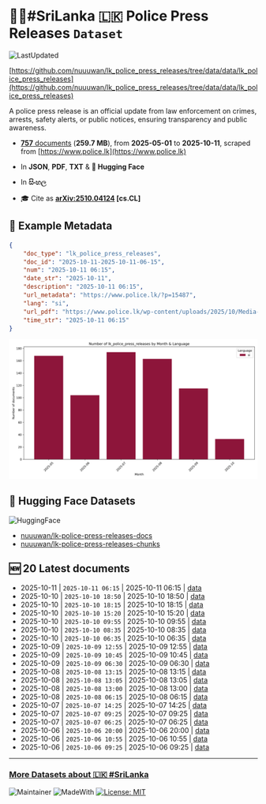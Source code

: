 # 👮‍♂️#SriLanka 🇱🇰 Police Press Releases `Dataset`

![LastUpdated](https://img.shields.io/badge/last_updated-2025--10--14_04:19:49-green)

[https://github.com/nuuuwan/lk_police_press_releases/tree/data/data/lk_police_press_releases](https://github.com/nuuuwan/lk_police_press_releases/tree/data/data/lk_police_press_releases)

A police press release is an official update from law enforcement on crimes, arrests, safety alerts, or public notices, ensuring transparency and public awareness.

- [**757** documents](https://github.com/nuuuwan/lk_police_press_releases/tree/data/data/lk_police_press_releases) (**259.7 MB**), from **2025-05-01** to **2025-10-11**, scraped from [https://www.police.lk](https://www.police.lk)

- In **JSON**, **PDF**, **TXT** & **🤗 Hugging Face**

- In **සිංහල**

- 🎓 Cite as **[arXiv:2510.04124](https://arxiv.org/abs/2510.04124) [cs.CL]**

## 📝 Example Metadata

```json
{
    "doc_type": "lk_police_press_releases",
    "doc_id": "2025-10-11-2025-10-11-06-15",
    "num": "2025-10-11 06:15",
    "date_str": "2025-10-11",
    "description": "2025-10-11 06:15",
    "url_metadata": "https://www.police.lk/?p=15487",
    "lang": "si",
    "url_pdf": "https://www.police.lk/wp-content/uploads/2025/10/Media-on-2025.10.11-at-0615-_compressed.pdf",
    "time_str": "2025-10-11 06:15"
}
```

![Chart](https://raw.githubusercontent.com/nuuuwan/lk_police_press_releases/refs/heads/data/data/lk_police_press_releases/docs_by_month_and_lang.png)

## 🤗 Hugging Face Datasets

![HuggingFace](https://img.shields.io/badge/-HuggingFace-FDEE21?style=for-the-badge&logo=HuggingFace)

- [nuuuwan/lk-police-press-releases-docs](https://huggingface.co/datasets/nuuuwan/lk-police-press-releases-docs)
- [nuuuwan/lk-police-press-releases-chunks](https://huggingface.co/datasets/nuuuwan/lk-police-press-releases-chunks)

## 🆕 20 Latest documents

- 2025-10-11 | `2025-10-11 06:15` | 2025-10-11 06:15 | [data](https://github.com/nuuuwan/lk_police_press_releases/tree/data/data/lk_police_press_releases/2020s/2025/2025-10-11-2025-10-11-06-15)
- 2025-10-10 | `2025-10-10 18:50` | 2025-10-10 18:50 | [data](https://github.com/nuuuwan/lk_police_press_releases/tree/data/data/lk_police_press_releases/2020s/2025/2025-10-10-2025-10-10-18-50)
- 2025-10-10 | `2025-10-10 18:15` | 2025-10-10 18:15 | [data](https://github.com/nuuuwan/lk_police_press_releases/tree/data/data/lk_police_press_releases/2020s/2025/2025-10-10-2025-10-10-18-15)
- 2025-10-10 | `2025-10-10 15:20` | 2025-10-10 15:20 | [data](https://github.com/nuuuwan/lk_police_press_releases/tree/data/data/lk_police_press_releases/2020s/2025/2025-10-10-2025-10-10-15-20)
- 2025-10-10 | `2025-10-10 09:55` | 2025-10-10 09:55 | [data](https://github.com/nuuuwan/lk_police_press_releases/tree/data/data/lk_police_press_releases/2020s/2025/2025-10-10-2025-10-10-09-55)
- 2025-10-10 | `2025-10-10 08:35` | 2025-10-10 08:35 | [data](https://github.com/nuuuwan/lk_police_press_releases/tree/data/data/lk_police_press_releases/2020s/2025/2025-10-10-2025-10-10-08-35)
- 2025-10-10 | `2025-10-10 06:35` | 2025-10-10 06:35 | [data](https://github.com/nuuuwan/lk_police_press_releases/tree/data/data/lk_police_press_releases/2020s/2025/2025-10-10-2025-10-10-06-35)
- 2025-10-09 | `2025-10-09 12:55` | 2025-10-09 12:55 | [data](https://github.com/nuuuwan/lk_police_press_releases/tree/data/data/lk_police_press_releases/2020s/2025/2025-10-09-2025-10-09-12-55)
- 2025-10-09 | `2025-10-09 10:45` | 2025-10-09 10:45 | [data](https://github.com/nuuuwan/lk_police_press_releases/tree/data/data/lk_police_press_releases/2020s/2025/2025-10-09-2025-10-09-10-45)
- 2025-10-09 | `2025-10-09 06:30` | 2025-10-09 06:30 | [data](https://github.com/nuuuwan/lk_police_press_releases/tree/data/data/lk_police_press_releases/2020s/2025/2025-10-09-2025-10-09-06-30)
- 2025-10-08 | `2025-10-08 13:15` | 2025-10-08 13:15 | [data](https://github.com/nuuuwan/lk_police_press_releases/tree/data/data/lk_police_press_releases/2020s/2025/2025-10-08-2025-10-08-13-15)
- 2025-10-08 | `2025-10-08 13:05` | 2025-10-08 13:05 | [data](https://github.com/nuuuwan/lk_police_press_releases/tree/data/data/lk_police_press_releases/2020s/2025/2025-10-08-2025-10-08-13-05)
- 2025-10-08 | `2025-10-08 13:00` | 2025-10-08 13:00 | [data](https://github.com/nuuuwan/lk_police_press_releases/tree/data/data/lk_police_press_releases/2020s/2025/2025-10-08-2025-10-08-13-00)
- 2025-10-08 | `2025-10-08 06:15` | 2025-10-08 06:15 | [data](https://github.com/nuuuwan/lk_police_press_releases/tree/data/data/lk_police_press_releases/2020s/2025/2025-10-08-2025-10-08-06-15)
- 2025-10-07 | `2025-10-07 14:25` | 2025-10-07 14:25 | [data](https://github.com/nuuuwan/lk_police_press_releases/tree/data/data/lk_police_press_releases/2020s/2025/2025-10-07-2025-10-07-14-25)
- 2025-10-07 | `2025-10-07 09:25` | 2025-10-07 09:25 | [data](https://github.com/nuuuwan/lk_police_press_releases/tree/data/data/lk_police_press_releases/2020s/2025/2025-10-07-2025-10-07-09-25)
- 2025-10-07 | `2025-10-07 06:25` | 2025-10-07 06:25 | [data](https://github.com/nuuuwan/lk_police_press_releases/tree/data/data/lk_police_press_releases/2020s/2025/2025-10-07-2025-10-07-06-25)
- 2025-10-06 | `2025-10-06 20:00` | 2025-10-06 20:00 | [data](https://github.com/nuuuwan/lk_police_press_releases/tree/data/data/lk_police_press_releases/2020s/2025/2025-10-06-2025-10-06-20-00)
- 2025-10-06 | `2025-10-06 10:55` | 2025-10-06 10:55 | [data](https://github.com/nuuuwan/lk_police_press_releases/tree/data/data/lk_police_press_releases/2020s/2025/2025-10-06-2025-10-06-10-55)
- 2025-10-06 | `2025-10-06 09:25` | 2025-10-06 09:25 | [data](https://github.com/nuuuwan/lk_police_press_releases/tree/data/data/lk_police_press_releases/2020s/2025/2025-10-06-2025-10-06-09-25)

---

### [More Datasets about 🇱🇰 #SriLanka](https://github.com/nuuuwan/lk_datasets)

![Maintainer](https://img.shields.io/badge/maintainer-nuuuwan-red)
![MadeWith](https://img.shields.io/badge/made_with-python-blue)
[![License: MIT](https://img.shields.io/badge/License-MIT-yellow.svg)](https://opensource.org/licenses/MIT)

